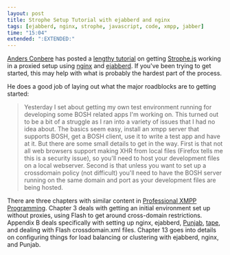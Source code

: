 ```yaml
---
layout: post
title: Strophe Setup Tutorial with ejabberd and nginx
tags: [ejabberd, nginx, strophe, javascript, code, xmpp, jabber]
time: "15:04"
extended: ":EXTENDED:"
---
```


[Anders Conbere](http://anders.conbere.org/) has posted a [lengthy
tutorial](http://anders.conbere.org/blog/2009/09/29/get_xmpp_-_bosh_working_with_ejabberd_firefox_and_strophe/)
on getting [Strophe.js](http://code.stanziq.com/strophe) working in a
proxied setup using [nginx](http://nginx.org/) and
[ejabberd](http://www.ejabberd.im/). If you've been trying to get
started, this may help with what is probably the hardest part of the
process.

He does a good job of laying out what the major roadblocks are to
getting started:

> Yesterday I set about getting my own test environment running for
> developing some BOSH related apps I'm working on. This turned out to
> be a bit of a struggle as I ran into a variety of issues that I had
> no idea about. The basics seem easy, install an xmpp server that
> supports BOSH, get a BOSH client, use it to write a test app and
> have at it. But there are some small details to get in the
> way. First is that not all web browsers support making XHR from
> local files (Firefox tells me this is a security issue), so you'll
> need to host your development files on a local webserver. Second is
> that unless you want to set up a crossdomain policy (not difficult)
> you'll need to have the BOSH server running on the same domain and
> port as your development files are being hosted.

There are three chapters with similar content in [Professional XMPP
Programming](http://professionalxmpp.com). Chapter 3 deals with
getting an initial environment set up without proxies, using Flash to
get around cross-domain restrictions. Appendix B deals specifically
with setting up nginx, ejabberd,
[Punjab](http://code.stanziq.com/punjab),
[tape](http://github.com/metajack/tape), and dealing with Flash
crossdomain.xml files. Chapter 13 goes into details on configuring
things for load balancing or clustering with ejabberd, nginx, and
Punjab.


